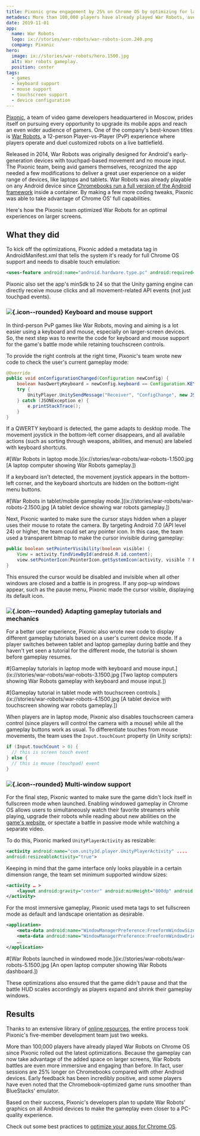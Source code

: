 ```yaml
---
title: Pixonic grew engagement by 25% on Chrome OS by optimizing for large screens
metadesc: More than 100,000 players have already played War Robots, averaging longer sessions on Chromebooks compared other Android devices, thanks to just two weeks time of a five member team.
date: 2019-11-01
app:
  name: War Robots
  logo: ix://stories/war-robots/war-robots-icon.240.png
  company: Pixonic
hero:
  image: ix://stories/war-robots/hero.1500.jpg
  alt: War robots gameplay.
  position: center
tags:
  - games
  - keyboard support
  - mouse support
  - touchscreen support
  - device configuration
---
```


[Pixonic](https://play.google.com/store/apps/details?id=com.pixonic.wwr), a team of video game developers headquartered in Moscow, prides itself on pursuing every opportunity to upgrade its mobile apps and reach an even wider audience of gamers. One of the company's best-known titles is [War Robots](https://play.google.com/store/apps/details?id=com.pixonic.wwr&hl=en_US), a 12-person Player-vs-Player (PvP) experience where players operate and duel customized robots on a live battlefield.

Released in 2014, War Robots was originally designed for Android's early-generation devices with touchpad-based movement and no mouse input. The Pixonic team, being avid gamers themselves, recognized the app needed a few modifications to deliver a great user experience on a wider range of devices, like laptops and tablets. War Robots was already playable on any Android device since [Chromebooks run a full version of the Android framework](/{{locale.code}}/posts/expand-your-app-beyond-mobile-to-reach-android-users-at-large) inside a container. By making a few more coding tweaks, Pixonic was able to take advantage of Chrome OS' full capabilities.

Here's how the Pixonic team optimized War Robots for an optimal experiences on larger screens.

## What they did

To kick off the optimizations, Pixonic added a metadata tag in AndroidManifest.xml that tells the system it's ready for full Chrome OS support and needs to disable touch emulation:

```xml {title="XML" .code-figure}
<uses-feature android:name="android.hardware.type.pc" android:required="false" />
```

Pixonic also set the app's minSdk to 24 so that the Unity gaming engine can directly receive mouse clicks and all movement-related API events (not just touchpad events).

### ![](ix://icons/keyboard.png){.icon--rounded} Keyboard and mouse support

In third-person PvP games like War Robots, moving and aiming is a lot easier using a keyboard and mouse, especially on larger-screen devices. So, the next step was to rewrite the code for keyboard and mouse support for the game's battle mode while retaining touchscreen controls.

To provide the right controls at the right time, Pixonic's team wrote new code to check the user's current gameplay mode:

```java {title="Java" .code-figure}
@Override
public void onConfigurationChanged(Configuration newConfig) {
    boolean hasQwertyKeyboard = newConfig.keyboard == Configuration.KEYBOARD_QWERTY && newConfig.hardKeyboardHidden == Configuration.HARDKEYBOARDHIDDEN_NO;
    try {
        UnityPlayer.UnitySendMessage("Receiver", "ConfigChange", new JSONObject().put("keyboard", hasQwertyKeyboard).toString());
    } catch (JSONException e) {
        e.printStackTrace();
    }
}
```

If a QWERTY keyboard is detected, the game adapts to desktop mode. The movement joystick in the bottom-left corner disappears, and all available actions (such as sorting through weapons, abilities, and menus) are labeled with keyboard shortcuts.

#[War Robots in laptop mode.](ix://stories/war-robots/war-robots-1.1500.jpg [A laptop computer showing War Robots gameplay.])

If a keyboard isn't detected, the movement joystick appears in the bottom-left corner, and the keyboard shortcuts are hidden on the bottom-right menu buttons.

#[War Robots in tablet/mobile gameplay mode.](ix://stories/war-robots/war-robots-2.1500.jpg [A tablet device showing war robots gameplay.])

Next, Pixonic wanted to make sure the cursor stays hidden when a player uses their mouse to rotate the camera. By targeting Android 7.0 (API level 24) or higher, the team could set any pointer icon. In this case, the team used a transparent bitmap to make the cursor invisible during gameplay:

```java {title="Java" .code-figure}
public boolean setPointerVisibility(boolean visible) {
    View = activity.findViewById(android.R.id.content);
    view.setPointerIcon(PointerIcon.getSystemIcon(activity, visible ? PointerIcon.TYPE_DEFAULT : PointerIcon.TYPE_NULL));
}
```

This ensured the cursor would be disabled and invisible when all other windows are closed and a battle is in progress. If any pop-up windows appear, such as the pause menu, Pixonic made the cursor visible, displaying its default icon.

### ![](ix://icons/videogame.png){.icon--rounded} Adapting gameplay tutorials and mechanics

For a better user experience, Pixonic also wrote new code to display different gameplay tutorials based on a user's current device mode. If a player switches between tablet and laptop gameplay during battle and they haven't yet seen a tutorial for the different mode, the tutorial is shown before gameplay resumes.

#[Gameplay tutorials in laptop mode with keyboard and mouse input.](ix://stories/war-robots/war-robots-3.1500.jpg [Two laptop computers showing War Robots gameplay with keyboard and mouse input.])

#[Gameplay tutorial in tablet mode with touchscreen controls.](ix://stories/war-robots/war-robots-4.1500.jpg [A tablet device with touchscreen showing war robots gameplay.])

When players are in laptop mode, Pixonic also disables touchscreen camera control (since players will control the camera with a mouse) while all the gameplay buttons work as usual. To differentiate touches from mouse movements, the team uses the `Input.touchCount` property (in Unity scripts):

```java {title="Java" .code-figure}
if (Input.touchCount > 0) {
  // this is screen touch event
} else {
  // this is mouse (touchpad) event
}
```

### ![](ix://icons/dynamic_feed.png){.icon--rounded} Multi-window support

For the final step, Pixonic wanted to make sure the game didn't lock itself in fullscreen mode when launched. Enabling windowed gameplay in Chrome OS allows users to simultaneously watch their favorite streamers while playing, upgrade their robots while reading about new abilities on the [game's website](https://warrobots.com/), or spectate a battle in passive mode while watching a separate video.

To do this, Pixonic marked `UnityPlayerActivity` as resizable:

```xml {title="XML" .code-figure}
<activity android:name="com.unity3d.player.UnityPlayerActivity" ....
android:resizeableActivity="true">
```

Keeping in mind that the game interface only looks playable in a certain dimension range, the team set minimum supported window sizes:

```xml {title="XML" .code-figure}
<activity … >
    <layout android:gravity="center" android:minHeight="800dp" android:minWidth="1200dp" />
</activity>
```

For the most immersive gameplay, Pixonic used meta tags to set fullscreen mode as default and landscape orientation as desirable.

```xml {title="XML" .code-figure}
<application>
    <meta-data android:name="WindowManagerPreference:FreeformWindowSize" android:value="maximize" />
    <meta-data android:name="WindowManagerPreference:FreeformWindowOrientation" android:value="landscape" />
    ….
</application>
```

#[War Robots launched in windowed mode.](ix://stories/war-robots/war-robots-5.1500.jpg [An open laptop computer showing War Robots dashboard.])

These optimizations also ensured that the game didn't pause and that the battle HUD scales accordingly as players expand and shrink their gameplay windows.

## Results

Thanks to an extensive library of [online resources](/{{locale.code}}/android/), the entire process took Pixonic's five-member development team just two weeks.

More than 100,000 players have already played War Robots on Chrome OS since Pixonic rolled out the latest optimizations. Because the gameplay can now take advantage of the added space on larger screens, War Robots battles are even more immersive and engaging than before. In fact, user sessions are 25% longer on Chromebooks compared with other Android devices. Early feedback has been incredibly positive, and some players have even noted that the Chromebook-optimized game runs smoother than BlueStacks' emulator.

Based on their success, Pixonic's developers plan to update War Robots' graphics on all Android devices to make the gameplay even closer to a PC-quality experience.

Check out some best practices to [optimize your apps for Chrome OS](/{{locale.code}}/android/optimizing).
